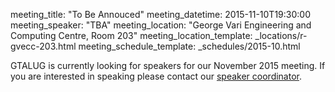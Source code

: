 meeting_title: "To Be Annouced"
meeting_datetime: 2015-11-10T19:30:00
meeting_speaker: "TBA"
meeting_location: "George Vari Engineering and Computing Centre, Room 203"
meeting_location_template: _locations/r-gvecc-203.html
meeting_schedule_template: _schedules/2015-10.html

<div class="alert alert-info">
GTALUG is currently looking for speakers for our November 2015
meeting. If you are interested in speaking please contact our
<a href="mailto:speaker-coordinator@gtalug.org" class="alert-link">speaker coordinator</a>.
</div>
